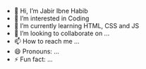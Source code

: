- 👋 Hi, I’m Jabir Ibne Habib
- 👀 I’m interested in Coding
- 🌱 I’m currently learning HTML, CSS and JS
- 💞️ I’m looking to collaborate on ...
- 📫 How to reach me ...
- 😄 Pronouns: ...
- ⚡ Fun fact: ...

<!---
WebDeveloperJabir/WebDeveloperJabir is a ✨ special ✨ repository because its `README.md` (this file) appears on your GitHub profile.
You can click the Preview link to take a look at your changes.
--->
